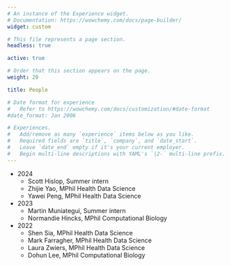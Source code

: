 ```yaml
---
# An instance of the Experience widget.
# Documentation: https://wowchemy.com/docs/page-builder/
widget: custom

# This file represents a page section.
headless: true

active: true

# Order that this section appears on the page.
weight: 20

title: People

# Date format for experience
#   Refer to https://wowchemy.com/docs/customization/#date-format
#date_format: Jan 2006

# Experiences.
#   Add/remove as many `experience` items below as you like.
#   Required fields are `title`, `company`, and `date_start`.
#   Leave `date_end` empty if it's your current employer.
#   Begin multi-line descriptions with YAML's `|2-` multi-line prefix.
---
```

- 2024 
   - Scott Hislop, Summer intern
   - Zhijie Yao, MPhil Health Data Science
   - Yawei Peng, MPhil Health Data Science 
- 2023
   - Martin Muniategui, Summer intern
   - Normandie Hincks, MPhil Computational Biology 
- 2022
   - Shen Sia, MPhil Health Data Science
   - Mark Farragher, MPhil Health Data Science
   - Laura Zwiers, MPhil Health Data Science
   - Dohun Lee, MPhil Computational Biology


